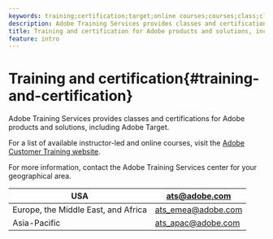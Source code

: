 ```yaml
---
keywords: training;certification;target;online courses;courses;class;classes
description: Adobe Training Services provides classes and certifications for Adobe products and solutions, including Adobe Target.
title: Training and certification for Adobe products and solutions, including Adobe Target
feature: intro
---
```


# Training and certification{#training-and-certification}

Adobe Training Services provides classes and certifications for Adobe products and solutions, including Adobe Target.

For a list of available instructor-led and online courses, visit the [Adobe Customer Training website](https://training.adobe.com/training/courses.html#solution=adobeTarget).

For more information, contact the Adobe Training Services center for your geographical area.

|  USA  | [ats@adobe.com](mailto:ats@adobe.com)  |
|---|---|
|  Europe, the Middle East, and Africa  | [ats_emea@adobe.com](mailto:ats_emea@adobe.com)  |
|  Asia-Pacific  | [ats_apac@adobe.com](mailto:ats_apac@adobe.com)  |

